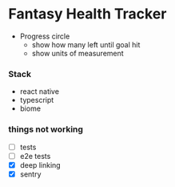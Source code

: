 # Fantasy Health Tracker

- Progress circle
  - show how many left until goal hit
  - show units of measurement

### Stack 
- react native
- typescript
- biome

### things not working 
- [ ] tests 
- [ ] e2e tests 
- [x] deep linking 
- [x] sentry
